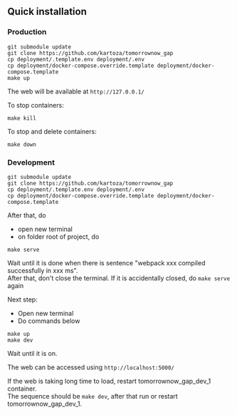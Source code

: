 ## Quick installation

### Production

```
git submodule update
git clone https://github.com/kartoza/tomorrownow_gap
cp deployment/.template.env deployment/.env
cp deployment/docker-compose.override.template deployment/docker-compose.template
make up
```

The web will be available at `http://127.0.0.1/`

To stop containers:

```
make kill
```

To stop and delete containers:

```
make down
```

### Development

```
git submodule update
git clone https://github.com/kartoza/tomorrownow_gap
cp deployment/.template.env deployment/.env
cp deployment/docker-compose.override.template deployment/docker-compose.template
```

After that, do

- open new terminal
- on folder root of project, do

```
make serve
```

Wait until it is done
when there is sentence "webpack xxx compiled successfully in xxx ms".<br>
After that, don't close the terminal.
If it is accidentally closed, do `make serve` again

Next step:

- Open new terminal
- Do commands below

```
make up
make dev
```

Wait until it is on.

The web can be accessed using `http://localhost:5000/`

If the web is taking long time to load, restart tomorrownow_gap_dev_1
container.<br>
The sequence should be `make dev`, after that run or restart
tomorrownow_gap_dev_1.